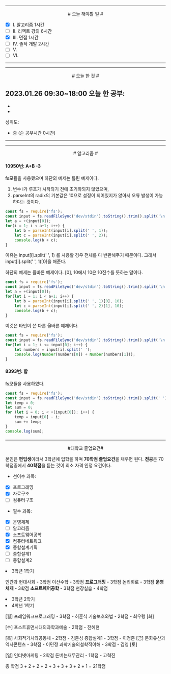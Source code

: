 


----

<div align='center'>
# 오늘 해야할 일 #
</div>

- [x]  Ⅰ. 알고리즘 1시간
- [ ]  Ⅱ. 리엑트 강의 6시간
- [x]  Ⅲ. 면접 1시간
- [ ]  Ⅳ. 졸작 개발 2시간
- [ ]  Ⅴ. 
- [ ]  Ⅵ. 

----


----

<div align="center"># 오늘 한 것 #</div>

2023.01.26 09:30~18:00 
오늘 한 공부: 
- 
- 
- 

성취도: 
- 중 (순 공부시간 0시간)

----
----
<div align="center"># 알고리즘 #</div>

#### 10950번: A+B -3

fs모듈을 사용했으며 하단의 예제는 틀린 예제이다.
1. 변수 i가 루프가 시작되기 전에 초기화되지 않았으며,
2. parseInt의 radix의 기본값은 10으로 설정이 되어있지가 않아서 오류 발생이 가능하다는 것이다.
```js
const fs = require('fs');
const input = fs.readFileSync('dev/stdin').toString().trim().split('\n');
let a = +(input[0]);
for(i = 1; i < a+1; i++) {
    let b = parseInt(input[i].split(' ', 1));
    let c = parseInt(input[i].split(' ', 2));
    console.log(b + c);
}
```
이유는 input[i].split(' ', 1) 를 사용할 경우 전체를 다 반환해주기 때문이다.
그래서 input[i].split(' ', 1)[0]을 해준다.

하단의 예제는 올바른 예제이다. [0], 10에서 10은 10진수를 뜻하는 말이다.
```js
const fs = require('fs');
const input = fs.readFileSync('dev/stdin').toString().trim().split('\n');
let a = +(input[0]);
for(let i = 1; i < a+1; i++) {
    let b = parseInt(input[i].split(' ', 1)[0], 10);
    let c = parseInt(input[i].split(' ', 2)[1], 10);
    console.log(b + c);
}
```

이것은 타인이 쓴 다른 올바른 예제이다.
```js
const fs = require('fs');
const input = fs.readFileSync('dev/stdin').toString().trim().split('\n');
for(let i = 1; i <= input[0]; i++) {
    let numbers = input[i].split(' ');
    console.log(Number(numbers[0]) + Number(numbers[1]));
}
```

####
#### 8393번: 합

fs모듈을 사용하였다.
```js
const fs = require('fs');
const input = fs.readFileSync('dev/stdin').toString().trim().split(' ');
let temp = 0;
let sum = 0;
for (let i = 0; i < +(input[0]); i++) {
    temp = input[0] - i;
    sum += temp;
}
console.log(sum);
```

####


----

<div align="center"> #대학교 졸업요건# </div>

본인은 **편입생**이라서 3학년에 입학을 하며 **70학점 졸업요건**을 채우면 된다. 
**전공**은 70학점중에서 **40학점**을 듣는 것이 최소 자격 인정 요건이다.
- 선이수 과목: 

- [x]  프로그래밍
- [x]  자료구조
- [ ]  컴퓨터구조
- 필수 과목:

- [x]  운영체제
- [ ] 알고리즘
- [x] 소프트웨어공학
- [x] 컴퓨터네트워크
- [x] 종합설계기획
- [ ] 종합설계1
- [ ] 종합설계2

<li>3학년 1학기</li>

인간과 현대사회 - 3학점
이산수학 - 3학점
**프로그래밍** - 3학점
논리회로 - 3학점
**운영체제** - 3학점
**소프트웨어공학** - 3학점
현장실습 - 4학점


<li>3학년 2학기</li>




<li>4학년 1학기</li>

[월]
프레임워크프로그래밍 - 3학점 - 허훈식
기술보호와법 - 2학점 - 최우령
[화]


[수]
포스트휴먼시대의과학과예술 - 2학점 - 전혜현

[목]
사회적가치와공동체 - 2학점 - 김준성
종합설계1 - 3학점 - 이정준
[금]
문화유산과역사콘텐츠 - 3학점 - 이민정
과학기술의철학적이해 - 3학점 - 김영
[토]


[일]
인터넷마케팅 - 2학점
돈버는재무관리 - 1학점 - 고혁진

총 학점 3 + 2 + 2 + 2 + 3 + 3 + 3 + 2 + 1 = 21학점